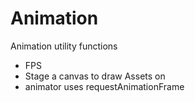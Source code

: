# Animation

Animation utility functions

- FPS
- Stage a canvas to draw Assets on
- animator uses requestAnimationFrame
